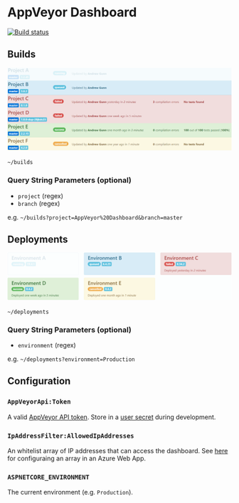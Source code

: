 # AppVeyor Dashboard

[![Build status](https://ci.appveyor.com/api/projects/status/vyau4m2ls0hqljss/branch/master?svg=true)](https://ci.appveyor.com/project/Razor/appveyordashboard/branch/master)

## Builds

![appveyor-dashboard-builds](https://raw.githubusercontent.com/razorltd/appveyordashboard/master/appveyor-dashboard-builds.gif)

`~/builds`

### Query String Parameters (optional)

- `project` (regex)
- `branch` (regex)

e.g. `~/builds?project=AppVeyor%20Dashboard&branch=master`

## Deployments

![appveyor-dashboard-deployments](https://raw.githubusercontent.com/razorltd/appveyordashboard/master/appveyor-dashboard-deployments.gif)

`~/deployments`

### Query String Parameters (optional)

- `environment` (regex)

e.g. `~/deployments?environment=Production`

## Configuration

### `AppVeyorApi:Token` 

A valid [AppVeyor API token](https://ci.appveyor.com/api-token). Store in a [user secret](https://docs.microsoft.com/en-us/aspnet/core/security/app-secrets) during development.

### `IpAddressFilter:AllowedIpAddresses`

An whitelist array of IP addresses that can access the dashboard. See [here](http://stackoverflow.com/questions/34063167/using-an-array-in-azure-web-app-settings) for configuraing an array in an Azure Web App.

### `ASPNETCORE_ENVIRONMENT` 

The current environment (e.g. `Production`).
